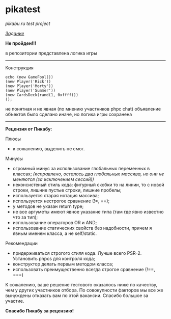 # pikatest
*pikabu.ru test project*

[*Задание*](https://pikabu.ru/page/interview/backend/06-2020/cards-game-fool.php)

**Не пройден!!!**

в репозитории представлена логика игры
***
Конструкция
```
echo (new GameFool())
(new Player('Rick'))
(new Player('Morty'))
(new Player('Summer'))
(new CardsDeck(rand(1, 0xffff)))
();
```
не понятная и не явная (по мнению участников phpc chat)
объявление объектов было сделано иначе, но логика игры сохранена
***
<b>Рецензия от Пикабу:</b>

Плюсы
- к сожалению, выделить не смог.

Минусы
- огромный минус за использование глобальных переменных в классах; _(исправлено, осталось два глобальных массива, но они не меняются (за исключением сессий))_
- неконсистеный стиль кода: фигурный скобки то на линии, то с новой строки, лишние пустые строки, лишние пробелы;
- используется старая нотация массива;
- используется нестрогое сравнение (!=, ==);
- у методов не указан return type;
- не все аргуметы имеют явное указание типа (там где явно известно что за тип);
- использование операторов OR и AND;
- использование статических свойств без надобности, причем я явным именем класса, а не self/static.

Рекомендации
- придерживаться строгого стиля кода. Лучше всего PSR-2. Установить phpcs для контроля кода;
- конструктор делать первым методом класса;
- использовать преимущественно всегда строгое сравнение (!==, ===)

К сожалению, ваше решение тестового оказалось ниже по качеству, чем у других участников отбора. По совокупности факторов мы все же вынуждены отказать вам по этой вакансии. Спасибо большое за участие.

**Спасибо Пикабу за рецензию!**
